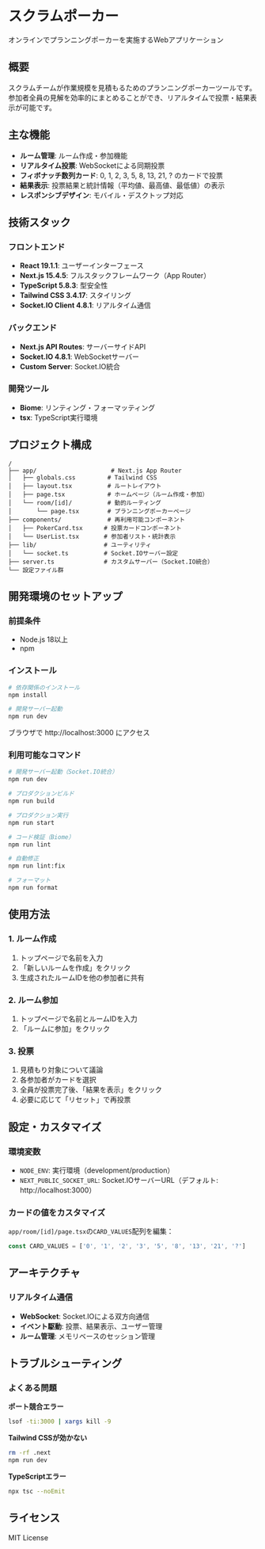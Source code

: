 # スクラムポーカー

オンラインでプランニングポーカーを実施するWebアプリケーション

## 概要

スクラムチームが作業規模を見積もるためのプランニングポーカーツールです。参加者全員の見解を効率的にまとめることができ、リアルタイムで投票・結果表示が可能です。

## 主な機能

- **ルーム管理**: ルーム作成・参加機能
- **リアルタイム投票**: WebSocketによる同期投票
- **フィボナッチ数列カード**: 0, 1, 2, 3, 5, 8, 13, 21, ? のカードで投票
- **結果表示**: 投票結果と統計情報（平均値、最高値、最低値）の表示
- **レスポンシブデザイン**: モバイル・デスクトップ対応

## 技術スタック

### フロントエンド
- **React 19.1.1**: ユーザーインターフェース
- **Next.js 15.4.5**: フルスタックフレームワーク（App Router）
- **TypeScript 5.8.3**: 型安全性
- **Tailwind CSS 3.4.17**: スタイリング
- **Socket.IO Client 4.8.1**: リアルタイム通信

### バックエンド
- **Next.js API Routes**: サーバーサイドAPI
- **Socket.IO 4.8.1**: WebSocketサーバー
- **Custom Server**: Socket.IO統合

### 開発ツール
- **Biome**: リンティング・フォーマッティング
- **tsx**: TypeScript実行環境

## プロジェクト構成

```
/
├── app/                     # Next.js App Router
│   ├── globals.css         # Tailwind CSS
│   ├── layout.tsx          # ルートレイアウト
│   ├── page.tsx            # ホームページ（ルーム作成・参加）
│   └── room/[id]/          # 動的ルーティング
│       └── page.tsx        # プランニングポーカーページ
├── components/             # 再利用可能コンポーネント
│   ├── PokerCard.tsx      # 投票カードコンポーネント
│   └── UserList.tsx       # 参加者リスト・統計表示
├── lib/                   # ユーティリティ
│   └── socket.ts          # Socket.IOサーバー設定
├── server.ts              # カスタムサーバー（Socket.IO統合）
└── 設定ファイル群
```

## 開発環境のセットアップ

### 前提条件
- Node.js 18以上
- npm

### インストール

```bash
# 依存関係のインストール
npm install

# 開発サーバー起動
npm run dev
```

ブラウザで http://localhost:3000 にアクセス

### 利用可能なコマンド

```bash
# 開発サーバー起動（Socket.IO統合）
npm run dev

# プロダクションビルド
npm run build

# プロダクション実行
npm run start

# コード検証（Biome）
npm run lint

# 自動修正
npm run lint:fix

# フォーマット
npm run format
```

## 使用方法

### 1. ルーム作成
1. トップページで名前を入力
2. 「新しいルームを作成」をクリック
3. 生成されたルームIDを他の参加者に共有

### 2. ルーム参加
1. トップページで名前とルームIDを入力
2. 「ルームに参加」をクリック

### 3. 投票
1. 見積もり対象について議論
2. 各参加者がカードを選択
3. 全員が投票完了後、「結果を表示」をクリック
4. 必要に応じて「リセット」で再投票

## 設定・カスタマイズ

### 環境変数
- `NODE_ENV`: 実行環境（development/production）
- `NEXT_PUBLIC_SOCKET_URL`: Socket.IOサーバーURL（デフォルト: http://localhost:3000）

### カードの値をカスタマイズ
`app/room/[id]/page.tsx`の`CARD_VALUES`配列を編集：

```typescript
const CARD_VALUES = ['0', '1', '2', '3', '5', '8', '13', '21', '?']
```

## アーキテクチャ

### リアルタイム通信
- **WebSocket**: Socket.IOによる双方向通信
- **イベント駆動**: 投票、結果表示、ユーザー管理
- **ルーム管理**: メモリベースのセッション管理

## トラブルシューティング

### よくある問題

**ポート競合エラー**
```bash
lsof -ti:3000 | xargs kill -9
```

**Tailwind CSSが効かない**
```bash
rm -rf .next
npm run dev
```

**TypeScriptエラー**
```bash
npx tsc --noEmit
```

## ライセンス

MIT License
